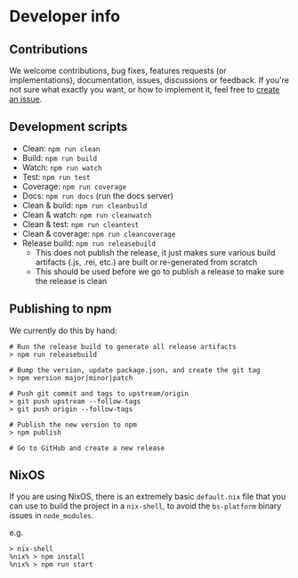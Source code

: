 # Developer info

## Contributions

We welcome contributions, bug fixes, features requests (or implementations), documentation, issues, discussions or feedback.  If you're not sure what exactly you want, or how to implement it, feel free to [create an issue](https://github.com/reazen/relude/issues).

## Development scripts

* Clean: `npm run clean`
* Build: `npm run build`
* Watch: `npm run watch`
* Test: `npm run test`
* Coverage: `npm run coverage`
* Docs: `npm run docs` (run the docs server)
* Clean & build: `npm run cleanbuild`
* Clean & watch: `npm run cleanwatch`
* Clean & test: `npm run cleantest`
* Clean & coverage: `npm run cleancoverage`
* Release build: `npm run releasebuild`
    * This does not publish the release, it just makes sure various build artifacts (.js, .rei, etc.) are built or re-generated from scratch
    * This should be used before we go to publish a release to make sure the release is clean

## Publishing to npm

We currently do this by hand:

```
# Run the release build to generate all release artifacts
> npm run releasebuild

# Bump the version, update package.json, and create the git tag
> npm version major|minor|patch

# Push git commit and tags to upstream/origin
> git push upstream --follow-tags
> git push origin --follow-tags

# Publish the new version to npm
> npm publish

# Go to GitHub and create a new release
```

## NixOS

If you are using NixOS, there is an extremely basic `default.nix` file that you can
use to build the project in a `nix-shell`, to avoid the `bs-platform` binary issues
in `node_modules`.

e.g.

```
> nix-shell
%nix% > npm install
%nix% > npm run start
```